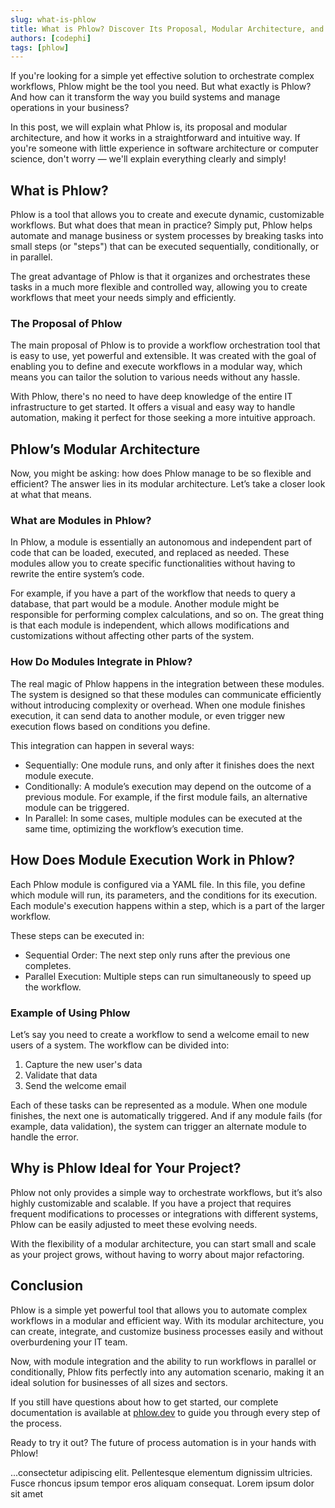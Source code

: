 ```yaml
---
slug: what-is-phlow
title: What is Phlow? Discover Its Proposal, Modular Architecture, and How Modules Work Together
authors: [codephi]
tags: [phlow]
---
```


If you're looking for a simple yet effective solution to orchestrate complex workflows, Phlow might be the tool you need. But what exactly is Phlow? And how can it transform the way you build systems and manage operations in your business?

In this post, we will explain what Phlow is, its proposal and modular architecture, and how it works in a straightforward and intuitive way. If you're someone with little experience in software architecture or computer science, don't worry — we'll explain everything clearly and simply!

## What is Phlow?
Phlow is a tool that allows you to create and execute dynamic, customizable workflows. But what does that mean in practice? Simply put, Phlow helps automate and manage business or system processes by breaking tasks into small steps (or "steps") that can be executed sequentially, conditionally, or in parallel.

The great advantage of Phlow is that it organizes and orchestrates these tasks in a much more flexible and controlled way, allowing you to create workflows that meet your needs simply and efficiently.

### The Proposal of Phlow
The main proposal of Phlow is to provide a workflow orchestration tool that is easy to use, yet powerful and extensible. It was created with the goal of enabling you to define and execute workflows in a modular way, which means you can tailor the solution to various needs without any hassle.

With Phlow, there's no need to have deep knowledge of the entire IT infrastructure to get started. It offers a visual and easy way to handle automation, making it perfect for those seeking a more intuitive approach.

## Phlow’s Modular Architecture
Now, you might be asking: how does Phlow manage to be so flexible and efficient? The answer lies in its modular architecture. Let’s take a closer look at what that means.

### What are Modules in Phlow?
In Phlow, a module is essentially an autonomous and independent part of code that can be loaded, executed, and replaced as needed. These modules allow you to create specific functionalities without having to rewrite the entire system’s code.

For example, if you have a part of the workflow that needs to query a database, that part would be a module. Another module might be responsible for performing complex calculations, and so on. The great thing is that each module is independent, which allows modifications and customizations without affecting other parts of the system.

### How Do Modules Integrate in Phlow?
The real magic of Phlow happens in the integration between these modules. The system is designed so that these modules can communicate efficiently without introducing complexity or overhead. When one module finishes execution, it can send data to another module, or even trigger new execution flows based on conditions you define.

This integration can happen in several ways:

- Sequentially: One module runs, and only after it finishes does the next module execute.
- Conditionally: A module’s execution may depend on the outcome of a previous module. For example, if the first module fails, an alternative module can be triggered.
- In Parallel: In some cases, multiple modules can be executed at the same time, optimizing the workflow’s execution time.

## How Does Module Execution Work in Phlow?
Each Phlow module is configured via a YAML file. In this file, you define which module will run, its parameters, and the conditions for its execution. Each module's execution happens within a step, which is a part of the larger workflow.

These steps can be executed in:

- Sequential Order: The next step only runs after the previous one completes.
- Parallel Execution: Multiple steps can run simultaneously to speed up the workflow.

### Example of Using Phlow
Let’s say you need to create a workflow to send a welcome email to new users of a system. The workflow can be divided into:

1. Capture the new user's data
2. Validate that data
3. Send the welcome email

Each of these tasks can be represented as a module. When one module finishes, the next one is automatically triggered. And if any module fails (for example, data validation), the system can trigger an alternate module to handle the error.

## Why is Phlow Ideal for Your Project?
Phlow not only provides a simple way to orchestrate workflows, but it’s also highly customizable and scalable. If you have a project that requires frequent modifications to processes or integrations with different systems, Phlow can be easily adjusted to meet these evolving needs.

With the flexibility of a modular architecture, you can start small and scale as your project grows, without having to worry about major refactoring.

## Conclusion
Phlow is a simple yet powerful tool that allows you to automate complex workflows in a modular and efficient way. With its modular architecture, you can create, integrate, and customize business processes easily and without overburdening your IT team.

Now, with module integration and the ability to run workflows in parallel or conditionally, Phlow fits perfectly into any automation scenario, making it an ideal solution for businesses of all sizes and sectors.

If you still have questions about how to get started, our complete documentation is available at [phlow.dev](https://phlow.dev) to guide you through every step of the process.

Ready to try it out? The future of process automation is in your hands with Phlow!








<!-- truncate -->

...consectetur adipiscing elit. Pellentesque elementum dignissim ultricies. Fusce rhoncus ipsum tempor eros aliquam consequat. Lorem ipsum dolor sit amet
